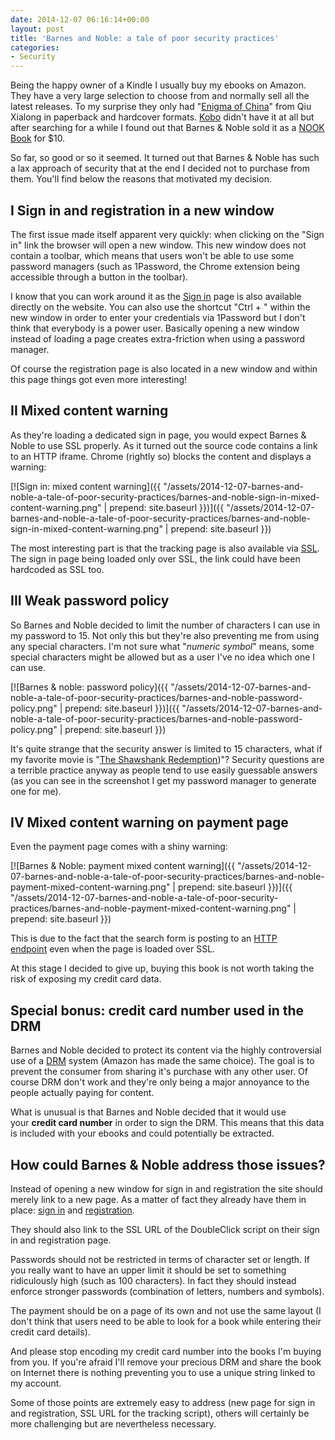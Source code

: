 ```yaml
---
date: 2014-12-07 06:16:14+00:00
layout: post
title: 'Barnes and Noble: a tale of poor security practices'
categories:
- Security
---
```


Being the happy owner of a Kindle I usually buy my ebooks on Amazon. They have a very large selection to choose from and normally sell all the latest releases. To my surprise they only had "[Enigma of China][enigma-china]" from Qiu Xialong in paperback and hardcover formats. [Kobo][kobo-enigma-china] didn't have it at all but after searching for a while I found out that Barnes & Noble sold it as a [NOOK Book][barnes-nobles-enigma-china] for $10.

So far, so good or so it seemed. It turned out that Barnes & Noble has such a lax approach of security that at the end I decided not to purchase from them. You'll find below the reasons that motivated my decision.

## I Sign in and registration in a new window

The first issue made itself apparent very quickly: when clicking on the "Sign in" link the browser will open a new window. This new window does not contain a toolbar, which means that users won't be able to use some password managers (such as 1Password, the Chrome extension being accessible through a button in the toolbar).

I know that you can work around it as the [Sign in][sign-in] page is also available directly on the website. You can also use the shortcut "Ctrl + \" within the new window in order to enter your credentials via 1Password but I don't think that everybody is a power user. Basically opening a new window instead of loading a page creates extra-friction when using a password manager.

Of course the registration page is also located in a new window and within this page things got even more interesting!

## II Mixed content warning

As they're loading a dedicated sign in page, you would expect Barnes & Noble to use SSL properly. As it turned out the source code contains a link to an HTTP iframe. Chrome (rightly so) blocks the content and displays a warning:

[![Sign in: mixed content warning]({{ "/assets/2014-12-07-barnes-and-noble-a-tale-of-poor-security-practices/barnes-and-noble-sign-in-mixed-content-warning.png" | prepend: site.baseurl }})]({{ "/assets/2014-12-07-barnes-and-noble-a-tale-of-poor-security-practices/barnes-and-noble-sign-in-mixed-content-warning.png" | prepend: site.baseurl }})

The most interesting part is that the tracking page is also available via [SSL][double-click-tls]. The sign in page being loaded only over SSL, the link could have been hardcoded as SSL too.

## III Weak password policy

So Barnes and Noble decided to limit the number of characters I can use in my password to 15. Not only this but they're also preventing me from using any special characters. I'm not sure what "_numeric symbol_" means, some special characters might be allowed but as a user I've no idea which one I can use.

[![Barnes & noble: password policy]({{ "/assets/2014-12-07-barnes-and-noble-a-tale-of-poor-security-practices/barnes-and-noble-password-policy.png" | prepend: site.baseurl }})]({{ "/assets/2014-12-07-barnes-and-noble-a-tale-of-poor-security-practices/barnes-and-noble-password-policy.png" | prepend: site.baseurl }})

It's quite strange that the security answer is limited to 15 characters, what if my favorite movie is "[The Shawshank Redemption][shawshank-redemption])"? Security questions are a terrible practice anyway as people tend to use easily guessable answers (as you can see in the screenshot I get my password manager to generate one for me).

## IV Mixed content warning on payment page

Even the payment page comes with a shiny warning:

[![Barnes & Noble: payment mixed content warning]({{ "/assets/2014-12-07-barnes-and-noble-a-tale-of-poor-security-practices/barnes-and-noble-payment-mixed-content-warning.png" | prepend: site.baseurl }})]({{ "/assets/2014-12-07-barnes-and-noble-a-tale-of-poor-security-practices/barnes-and-noble-payment-mixed-content-warning.png" | prepend: site.baseurl }})

This is due to the fact that the search form is posting to an [HTTP endpoint][payment-http] even when the page is loaded over SSL.

At this stage I decided to give up, buying this book is not worth taking the risk of exposing my credit card data.

## Special bonus: credit card number used in the DRM

Barnes and Noble decided to protect its content via the highly controversial use of a [DRM][drm] system (Amazon has made the same choice). The goal is to prevent the consumer from sharing it's purchase with any other user. Of course DRM don't work and they're only being a major annoyance to the people actually paying for content.

What is unusual is that Barnes and Noble decided that it would use your **credit card number** in order to sign the DRM. This means that this data is included with your ebooks and could potentially be extracted.

## How could Barnes & Noble address those issues?

Instead of opening a new window for sign in and registration the site should merely link to a new page. As a matter of fact they already have them in place: [sign in][sign-in-https] and [registration][resgitration-https].

They should also link to the SSL URL of the DoubleClick script on their sign in and registration page.

Passwords should not be restricted in terms of character set or length. If you really want to have an upper limit it should be set to something ridiculously high (such as 100 characters). In fact they should instead enforce stronger passwords (combination of letters, numbers and symbols).

The payment should be on a page of its own and not use the same layout (I don't think that users need to be able to look for a book while entering their credit card details).

And please stop encoding my credit card number into the books I'm buying from you. If you're afraid I'll remove your precious DRM and share the book on Internet there is nothing preventing you to use a unique string linked to my account.

Some of those points are extremely easy to address (new page for sign in and registration, SSL URL for the tracking script), others will certainly be more challenging but are nevertheless necessary.

[enigma-china]: (http://us.macmillan.com/enigmaofchina/qiuxiaolong)
[kobo-enigma-china]: http://store.kobobooks.com/en-US/Search/Query?query=Enigma%20of%20China&dontModifyQuery=True
[barnes-nobles-enigma-china]: http://www.barnesandnoble.com/w/enigma-of-china-qiu-xiaolong/1114701902?ean=9781250025814
[sign-in]: https://www.barnesandnoble.com/signin
[double-click-tls]: https://4476037.fls.doubleclick.net/activityi;cat=signi0;ord=1641192771;src=4476037;type=signi0?
[shawshank-redemption]: http://www.imdb.com/title/tt0111161/
[payment-http]: http://www.barnesandnoble.com/s/Enigma-of-China?store=allproducts&keyword=Enigma+of+China
[drm]: http://en.wikipedia.org/wiki/Digital_rights_management
[sign-in-https]: https://www.barnesandnoble.com/signin
[resgitration-https]: https://www.barnesandnoble.com/register
